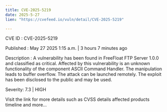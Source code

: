 ```yaml
---
title: CVE-2025-5219
date: 2025-5-27
lien: "https://cvefeed.io/vuln/detail/CVE-2025-5219"

---
```


CVE ID : CVE-2025-5219

Published :  May 27
2025
1:15 a.m. | 3 hours
7 minutes ago

Description : A vulnerability has been found in FreeFloat FTP Server 1.0.0 and classified as critical. Affected by this vulnerability is an unknown functionality of the component ASCII Command Handler. The manipulation leads to buffer overflow. The attack can be launched remotely. The exploit has been disclosed to the public and may be used.

Severity: 7.3 | HIGH

Visit the link for more details
such as CVSS details
affected products
timeline
and more...
